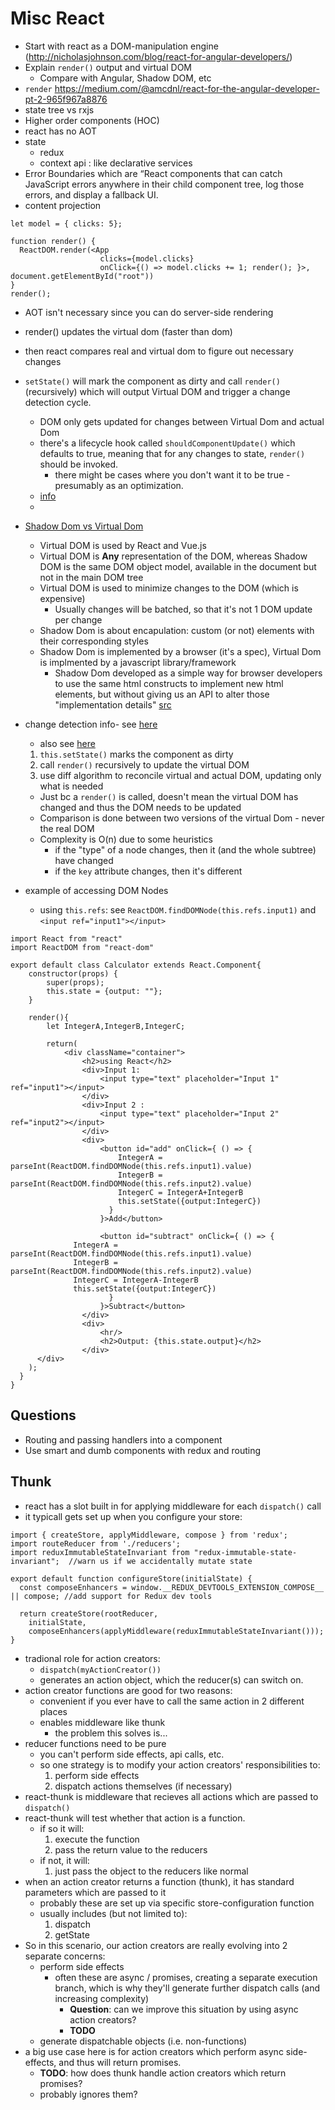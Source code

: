 Misc React
================================


- Start with react as a DOM-manipulation engine (http://nicholasjohnson.com/blog/react-for-angular-developers/)
- Explain `render()` output and virtual DOM
  - Compare with Angular, Shadow DOM, etc
- `render`
https://medium.com/@amcdnl/react-for-the-angular-developer-pt-2-965f967a8876
- state tree vs rxjs
- Higher order components (HOC)
- react has no AOT
- state
  - redux
  - context api : like declarative services
- Error Boundaries which are “React components that can catch JavaScript errors anywhere in their child component tree, log those errors, and display a fallback UI.
- content projection


```(jsx)
let model = { clicks: 5};

function render() {
  ReactDOM.render(<App
                    clicks={model.clicks}
                    onClick={() => model.clicks += 1; render(); }>, document.getElementById("root"))                    
}
render();
```

- AOT isn't necessary since you can do server-side rendering
- render() updates the virtual dom (faster than dom)
- then react compares real and virtual dom to figure out necessary changes
- `setState()`  will mark the component as dirty and call `render()` (recursively) which will output Virtual DOM and trigger a change detection cycle.
  - DOM only gets updated for changes between Virtual Dom and actual Dom
  - there's a lifecycle hook called `shouldComponentUpdate()` which defaults to true, meaning that for any changes to state, `render()` should be invoked.
    - there might be cases where you don't want it to be true - presumably as an optimization.
  - [info](https://stackoverflow.com/questions/24718709/reactjs-does-render-get-called-any-time-setstate-is-called)
  - 

- [Shadow Dom vs Virtual Dom](https://vuejsfeed.com/blog/learn-the-differences-between-shadow-dom-and-virtual-dom)  
    - Virtual DOM is used by React and Vue.js
    - Virtual DOM is **Any** representation of the DOM, whereas Shadow DOM is the same DOM object model, available in the document but not in the main DOM tree
    - Virtual DOM is used to minimize changes to the DOM (which is expensive)
      - Usually changes will be batched, so that it's not 1 DOM update per change
    - Shadow Dom is about encapulation: custom (or not) elements with their corresponding styles
    - Shadow Dom is implemented by a browser (it's a spec), Virtual Dom is implmented by a javascript library/framework
      - Shadow Dom developed as a simple way for browser developers to use the same html constructs to implement new html elements, but without giving us an API to alter those "implementation details" [src](https://glazkov.com/2011/01/14/what-the-heck-is-shadow-dom/)

- change detection info- see [here](https://medium.com/@gethylgeorge/how-virtual-dom-and-diffing-works-in-react-6fc805f9f84e)  
  - also see [here](https://reactjs.org/docs/reconciliation.html)
  1. `this.setState()` marks the component as dirty
  2. call `render()` recursively to update the virtual DOM
  3. use diff algorithm to reconcile virtual and actual DOM, updating only what is needed
  - Just bc a `render()` is called, doesn't mean the virtual DOM has changed and thus the DOM needs to be updated
  - Comparison is done between two versions of the virtual Dom - never the real DOM
  - Complexity is O(n) due to some heuristics
    - if the "type" of a node changes, then it (and the whole subtree) have changed
    - if the `key` attribute changes, then it's different

- example of accessing DOM Nodes
  - using `this.refs`: see `ReactDOM.findDOMNode(this.refs.input1)` and `<input ref="input1"></input>`

```(jsx)
import React from "react"
import ReactDOM from "react-dom"

export default class Calculator extends React.Component{
	constructor(props) {
		super(props);
		this.state = {output: ""};
	}

	render(){
		let IntegerA,IntegerB,IntegerC;
		
		return(
			<div className="container">						
				<h2>using React</h2>
				<div>Input 1: 
					<input type="text" placeholder="Input 1" ref="input1"></input>
				</div>
				<div>Input 2 :
					<input type="text" placeholder="Input 2" ref="input2"></input>
				</div>
				<div>
					<button id="add" onClick={ () => {
						IntegerA = parseInt(ReactDOM.findDOMNode(this.refs.input1).value)
						IntegerB = parseInt(ReactDOM.findDOMNode(this.refs.input2).value)
						IntegerC = IntegerA+IntegerB
						this.setState({output:IntegerC})
					  }
					}>Add</button>
					
					<button id="subtract" onClick={ () => {
              IntegerA = parseInt(ReactDOM.findDOMNode(this.refs.input1).value)
              IntegerB = parseInt(ReactDOM.findDOMNode(this.refs.input2).value)
              IntegerC = IntegerA-IntegerB
              this.setState({output:IntegerC})
					  }
					}>Subtract</button>
				</div>
				<div>
					<hr/>
					<h2>Output: {this.state.output}</h2>
				</div>
      </div>
    );
  }
}
```

## Questions
- Routing and passing handlers into a component
- Use smart and dumb components with redux and routing

## Thunk
- react has a slot built in for applying middleware for each `dispatch()` call
- it typicall gets set up when you configure your store:

```(javascript)
import { createStore, applyMiddleware, compose } from 'redux';
import routeReducer from './reducers';
import reduxImmutableStateInvariant from "redux-immutable-state-invariant";  //warn us if we accidentally mutate state

export default function configureStore(initialState) {
  const composeEnhancers = window.__REDUX_DEVTOOLS_EXTENSION_COMPOSE__ || compose; //add support for Redux dev tools

  return createStore(rootReducer, 
    initialState, 
    composeEnhancers(applyMiddleware(reduxImmutableStateInvariant()));
}
```

- tradional role for action creators: 
  - `dispatch(myActionCreator())` 
  - generates an action object, which the reducer(s) can switch on.
- action creator functions are good for two reasons:
  - convenient if you ever have to call the same action in 2 different places 
  - enables middleware like thunk
    - the problem this solves is...
- reducer functions need to be pure
  - you can't perform side effects, api calls, etc.
  - so one strategy is to modify your action creators' responsibilities to:
    1. perform side effects
    2. dispatch actions themselves (if necessary)
- react-thunk is middleware that recieves all actions which are passed to `dispatch()`
- react-thunk will test whether that action is a function.  
  - if so it will:
    1. execute the function
    2. pass the return value to the reducers
  - if not, it will:
    1. just pass the object to the reducers like normal
- when an action creator returns a function (thunk), it has standard parameters which are passed to it 
  - probably these are set up via specific store-configuration function
  - usually includes (but not limited to): 
    1. dispatch
    2. getState
- So in this scenario, our action creators are really evolving into 2 separate concerns:
  - perform side effects
    - often these are async / promises, creating a separate execution branch, which is why they'll generate further dispatch calls (and increasing complexity)
      - **Question**:  can we improve this situation by using async action creators?
      - **TODO**
  - generate dispatchable objects (i.e. non-functions)  
- a big use case here is for action creators which perform async side-effects, and thus will return promises.
  - **TODO**: how does thunk handle action creators which return promises?
  - probably ignores them?


